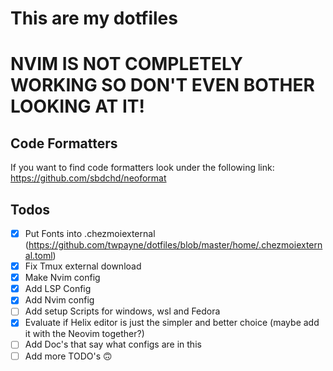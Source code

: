 # This are my dotfiles 

# NVIM IS NOT COMPLETELY WORKING SO DON'T EVEN BOTHER LOOKING AT IT!

## Code Formatters
 If you want to find code formatters look under the following link: https://github.com/sbdchd/neoformat 


## Todos

- [X] Put Fonts into .chezmoiexternal (https://github.com/twpayne/dotfiles/blob/master/home/.chezmoiexternal.toml)
- [X] Fix Tmux external download
- [X] Make Nvim config
- [X] Add LSP Config 
- [X] Add Nvim config
- [ ] Add setup Scripts for windows, wsl and Fedora
- [X] Evaluate if Helix editor is just the simpler and better choice (maybe add it with the Neovim together?)
- [ ] Add Doc's that say what configs are in this
- [ ] Add more TODO's 🙃
